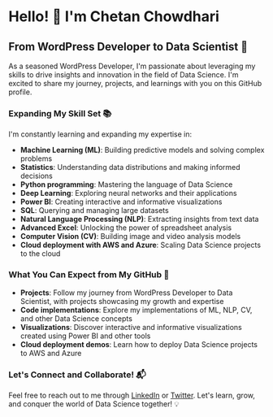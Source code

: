 # Hello! 👋 I'm Chetan Chowdhari

## From WordPress Developer to Data Scientist 🚀

As a seasoned WordPress Developer, I'm passionate about leveraging my skills to drive insights and innovation in the field of Data Science. I'm excited to share my journey, projects, and learnings with you on this GitHub profile.

### Expanding My Skill Set 📚

I'm constantly learning and expanding my expertise in:

* **Machine Learning (ML)**: Building predictive models and solving complex problems
* **Statistics**: Understanding data distributions and making informed decisions
* **Python programming**: Mastering the language of Data Science
* **Deep Learning**: Exploring neural networks and their applications
* **Power BI**: Creating interactive and informative visualizations
* **SQL**: Querying and managing large datasets
* **Natural Language Processing (NLP)**: Extracting insights from text data
* **Advanced Excel**: Unlocking the power of spreadsheet analysis
* **Computer Vision (CV)**: Building image and video analysis models
* **Cloud deployment with AWS and Azure**: Scaling Data Science projects to the cloud

### What You Can Expect from My GitHub 🚀

* **Projects**: Follow my journey from WordPress Developer to Data Scientist, with projects showcasing my growth and expertise
* **Code implementations**: Explore my implementations of ML, NLP, CV, and other Data Science concepts
* **Visualizations**: Discover interactive and informative visualizations created using Power BI and other tools
* **Cloud deployment demos**: Learn how to deploy Data Science projects to AWS and Azure

### Let's Connect and Collaborate! 📬

Feel free to reach out to me through [LinkedIn](https://www.linkedin.com/in/chetan-chowdhari/) or [Twitter](https://twitter.com/yourusername). Let's learn, grow, and conquer the world of Data Science together! 💡
